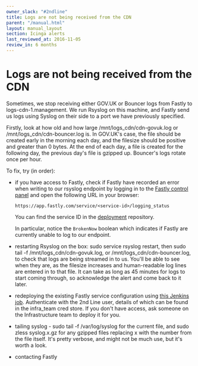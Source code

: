 ```yaml
---
owner_slack: "#2ndline"
title: Logs are not being received from the CDN
parent: "/manual.html"
layout: manual_layout
section: Icinga alerts
last_reviewed_at: 2016-11-05
review_in: 6 months
---
```


# Logs are not being received from the CDN

Sometimes, we stop receiving either GOV.UK or Bouncer logs from Fastly
to logs-cdn-1.management. We run Rsyslog on this machine, and Fastly
send us logs using Syslog on their side to a port we have previously
specified.

Firstly, look at how old and how large /mnt/logs\_cdn/cdn-govuk.log or
/mnt/logs\_cdn/cdn-bouncer.log is. In GOV.UK's case, the file should be
created early in the morning each day, and the filesize should be
positive and greater than 0 bytes. At the end of each day, a file is
created for the following day, the previous day's file is gzipped up.
Bouncer's logs rotate once per hour.

To fix, try (in order):

-   if you have access to Fastly, check if Fastly have recorded an error
    when writing to our rsyslog endpoint by logging in to the [Fastly
    control panel](https://app.fastly.com/) and open the following URL
    in your browser:

        https://app.fastly.com/service/<service-id>/logging_status

    You can find the service ID in the
    [deployment](https://github.gds/gds/deployment/blob/8a85170d639fb82f0f86653aba2e536655811741/puppet/hieradata/production.yaml#L15-L18)
    repository.

    In particular, notice the `BrokenNow` boolean which indicates if
    Fastly are currently unable to log to our endpoint.

-   restarting Rsyslog on the box: sudo service rsyslog restart, then
    sudo
    tail -f /mnt/logs\_cdn/cdn-govuk.log, or
    /mnt/logs\_cdn/cdn-bouncer.log, to check that logs are being
    streamed in to us. You'll be able to see when they are, as the
    filesize increases and human-readable log lines are entered in to
    that file. It can take as long as 45 minutes for logs to start
    coming through, so acknowledge the alert and come back to it later.
-   redeploying the existing Fastly service configuration using [this
    Jenkins
    job](https://deploy.publishing.service.gov.uk/job/Deploy_CDN/).
    Authenticate with the 2nd Line user, details of which can be found
    in the infra\_team cred store. If you don't have access, ask someone
    on the Infrastructure team to deploy it for you.
-   tailing syslog - sudo tail -f /var/log/syslog for the current file,
    and sudo zless syslog.x.gz for any gzipped files replacing x with
    the number from the file itself. It's pretty verbose, and might not
    be much use, but it's worth a look.
-   contacting Fastly

